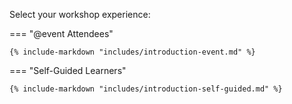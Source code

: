 Select your workshop experience:

=== "@event Attendees"

    {% include-markdown "includes/introduction-event.md" %}

=== "Self-Guided Learners"

    {% include-markdown "includes/introduction-self-guided.md" %}

